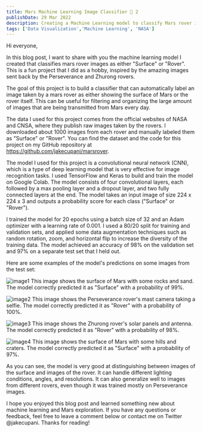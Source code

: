 ```yaml
---
title: Mars Machine Learning Image Classifier 🚀 2
publishDate: 29 Mar 2022
description: Creating a Machine Learning model to classify Mars rover images.
tags: ['Data Visualization','Machine Learning', 'NASA']
---
```

Hi everyone,

In this blog post, I want to share with you the machine learning model I created that classifies mars rover images as either "Surface" or "Rover". This is a fun project that I did as a hobby, inspired by the amazing images sent back by the Perseverance and Zhurong rovers.

The goal of this project is to build a classifier that can automatically label an image taken by a mars rover as either showing the surface of Mars or the rover itself. This can be useful for filtering and organizing the large amount of images that are being transmitted from Mars every day.

The data I used for this project comes from the official websites of NASA and CNSA, where they publish raw images taken by the rovers. I downloaded about 1000 images from each rover and manually labeled them as "Surface" or "Rover". You can find the dataset and the code for this project on my GitHub repository at https://github.com/jakecupani/marsrover.

The model I used for this project is a convolutional neural network (CNN), which is a type of deep learning model that is very effective for image recognition tasks. I used TensorFlow and Keras to build and train the model on Google Colab. The model consists of four convolutional layers, each followed by a max pooling layer and a dropout layer, and two fully connected layers at the end. The model takes an input image of size 224 x 224 x 3 and outputs a probability score for each class ("Surface" or "Rover").

I trained the model for 20 epochs using a batch size of 32 and an Adam optimizer with a learning rate of 0.001. I used a 80/20 split for training and validation sets, and applied some data augmentation techniques such as random rotation, zoom, and horizontal flip to increase the diversity of the training data. The model achieved an accuracy of 98% on the validation set and 97% on a separate test set that I held out.

Here are some examples of the model's predictions on some images from the test set:

![image1](image1.jpg)
This image shows the surface of Mars with some rocks and sand. The model correctly predicted it as "Surface" with a probability of 99%.

![image2](image2.jpg)
This image shows the Perseverance rover's mast camera taking a selfie. The model correctly predicted it as "Rover" with a probability of 100%.

![image3](image3.jpg)
This image shows the Zhurong rover's solar panels and antenna. The model correctly predicted it as "Rover" with a probability of 98%.

![image4](image4.jpg)
This image shows the surface of Mars with some hills and craters. The model correctly predicted it as "Surface" with a probability of 97%.

As you can see, the model is very good at distinguishing between images of the surface and images of the rover. It can handle different lighting conditions, angles, and resolutions. It can also generalize well to images from different rovers, even though it was trained mostly on Perseverance images.

I hope you enjoyed this blog post and learned something new about machine learning and Mars exploration. If you have any questions or feedback, feel free to leave a comment below or contact me on Twitter @jakecupani. Thanks for reading!